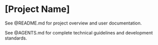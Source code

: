 # [Project Name]

See @README.md for project overview and user documentation.

See @AGENTS.md for complete technical guidelines and development standards.
